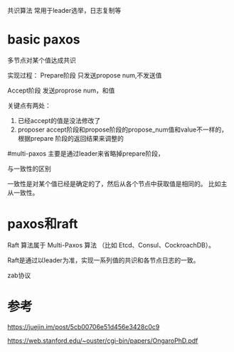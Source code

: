 共识算法
常用于leader选举，日志复制等

# basic paxos
多节点对某个值达成共识

实现过程：
Prepare阶段
只发送propose num,不发送值

Accept阶段
发送proprose num，和值


关键点有两处：
1. 已经accept的值是没法修改了
2. proposer accept阶段和propose阶段的propose_num值和value不一样的，根据prepare
阶段的返回结果来调整的


#multi-paxos
主要是通过leader来省略掉prepare阶段，


与一致性的区别

一致性是对某个值已经是确定的了，然后从各个节点中获取值是相同的。
比如主从一致性。


# paxos和raft
Raft 算法属于 Multi-Paxos 算法
（比如 Etcd、Consul、CockroachDB）。

Raft是通过以leader为准，实现一系列值的共识和各节点日志的一致。

zab协议

# 参考
https://juejin.im/post/5cb00706e51d456e3428c0c9

https://web.stanford.edu/~ouster/cgi-bin/papers/OngaroPhD.pdf